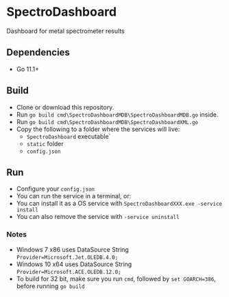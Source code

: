 # SpectroDashboard
Dashboard for metal spectrometer results

## Dependencies
- Go 11.1+

## Build
- Clone or download this repository.
- Run `go build cmd\SpectroDashboardMDB\SpectroDashboardMDB.go` inside.
- Run `go build cmd\SpectroDashboardMDB\SpectroDashboardXML.go`
- Copy the following to a folder where the services will live:  
  - `SpectroDashboard` executable`
  - `static` folder
  - `config.json`
  
## Run
- Configure your `config.json`
- You can run the service in a terminal, or:
- You can install it as a OS service with `SpectroDashboardXXX.exe -service install`
- You can also remove the service with `-service uninstall`

### Notes
- Windows 7  x86 uses DataSource String `Provider=Microsoft.Jet.OLEDB.4.0;`
- Windows 10 x64 uses DataSource String `Provider=Microsoft.ACE.OLEDB.12.0;`
- To build for 32 bit, make sure you run `cmd`, followed by `set GOARCH=386`, before running `go build`
